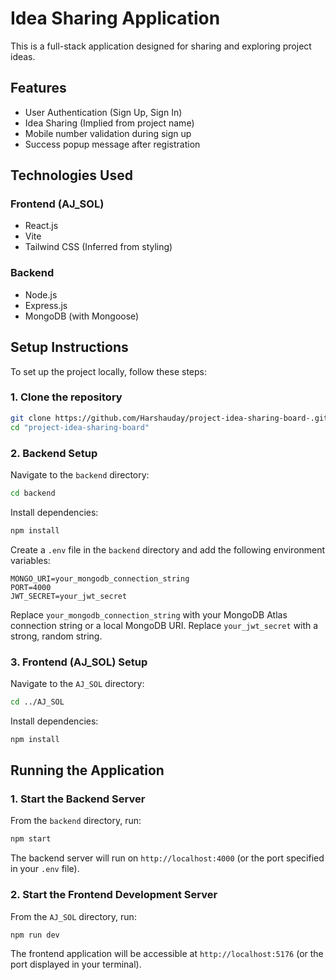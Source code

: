 # Idea Sharing Application

This is a full-stack application designed for sharing and exploring project ideas.

## Features

- User Authentication (Sign Up, Sign In)
- Idea Sharing (Implied from project name)
- Mobile number validation during sign up
- Success popup message after registration

## Technologies Used

### Frontend (AJ_SOL)

- React.js
- Vite
- Tailwind CSS (Inferred from styling)

### Backend

- Node.js
- Express.js
- MongoDB (with Mongoose)

## Setup Instructions

To set up the project locally, follow these steps:

### 1. Clone the repository

```bash
git clone https://github.com/Harshauday/project-idea-sharing-board-.git
cd "project-idea-sharing-board"
```

### 2. Backend Setup

Navigate to the `backend` directory:

```bash
cd backend
```

Install dependencies:

```bash
npm install
```

Create a `.env` file in the `backend` directory and add the following environment variables:

```
MONGO_URI=your_mongodb_connection_string
PORT=4000
JWT_SECRET=your_jwt_secret
```

Replace `your_mongodb_connection_string` with your MongoDB Atlas connection string or a local MongoDB URI. Replace `your_jwt_secret` with a strong, random string.

### 3. Frontend (AJ_SOL) Setup

Navigate to the `AJ_SOL` directory:

```bash
cd ../AJ_SOL
```

Install dependencies:

```bash
npm install
```

## Running the Application

### 1. Start the Backend Server

From the `backend` directory, run:

```bash
npm start
```

The backend server will run on `http://localhost:4000` (or the port specified in your `.env` file).

### 2. Start the Frontend Development Server

From the `AJ_SOL` directory, run:

```bash
npm run dev
```

The frontend application will be accessible at `http://localhost:5176` (or the port displayed in your terminal).
